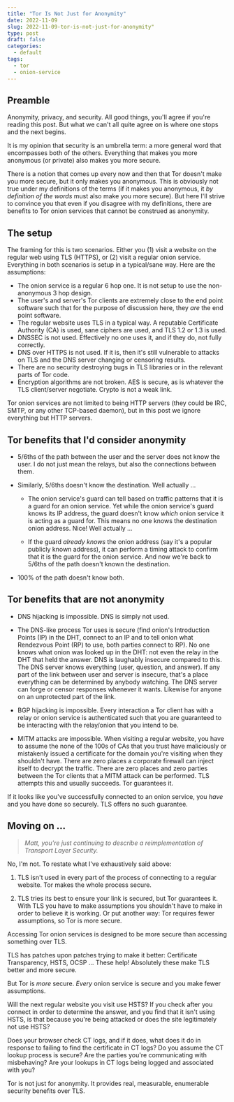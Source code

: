 ```yaml
---
title: "Tor Is Not Just for Anonymity"
date: 2022-11-09
slug: 2022-11-09-tor-is-not-just-for-anonymity"
type: post
draft: false
categories:
  - default
tags:
  - tor
  - onion-service
---
```


## Preamble

Anonymity, privacy, and security. All good things, you'll agree if you're
reading this post. But what we can't all quite agree on is where one stops and
the next begins.

It is my opinion that security is an umbrella term: a more general word that
encompasses both of the others. Everything that makes you more anonymous (or
private) also makes you more secure.

There is a notion that comes up every now and then that Tor doesn't make you
more secure, but it only makes you anonymous. This is obviously not true under
my definitions of the terms (if it makes you anonymous, it *by definition of
the words* must also make you more secure). But here I'll strive to convince
you that even if you disagree with my definitions, there are benefits to Tor
onion services that cannot be construed as anonymity.

## The setup

The framing for this is two scenarios. Either you (1) visit a website on the
regular web using TLS (HTTPS), or (2) visit a regular onion service.
Everything in both scenarios is setup in a typical/sane way. Here are the
assumptions:

- The onion service is a regular 6 hop one. It is not setup to use the
  non-anonymous 3 hop design.
- The user's and server's Tor clients are extremely close to the end point
  software such that for the purpose of discussion here, they *are* the end
point software.
- The regular website uses TLS in a typical way. A reputable Certificate
  Authority (CA) is used, sane ciphers are used, and TLS 1.2 or 1.3 is used.
- DNSSEC is not used. Effectively no one uses it, and if they do, not fully
  correctly.
- DNS over HTTPS is not used. If it is, then it's still vulnerable to attacks
  on TLS and the DNS server changing or censoring results.
- There are no security destroying bugs in TLS libraries or in the relevant
  parts of Tor code.
- Encryption algorithms are not broken. AES is secure, as is whatever the TLS
  client/server negotiate. Crypto is not a weak link.

Tor onion services are not limited to being HTTP servers (they could be IRC,
SMTP, or any other TCP-based daemon), but in this post we ignore everything but
HTTP servers.

## Tor benefits that I'd consider anonymity

- 5/6ths of the path between the user and the server does not know the user. I
  do not just mean the relays, but also the connections between them.

- Similarly, 5/6ths doesn't know the destination. Well actually ...

   - The onion service's guard can tell based on traffic patterns that it is a
     guard for an onion service. Yet while the onion service's guard knows its
IP address, the guard doesn't know *which* onion service it is acting as a
guard for. This means no one knows the destination onion address. Nice! Well
actually ...

   - If the guard *already knows* the onion address (say it's a popular
     publicly known address), it can perform a timing attack to confirm that it
is the guard for the onion service. And now we're back to 5/6ths of the path
doesn't known the destination.

- 100% of the path doesn't know both.

## Tor benefits that are **not** anonymity

- DNS hijacking is impossible. DNS is simply not used.

- The DNS-like process Tor uses is secure (find onion's Introduction Points
  (IP) in the DHT, connect to an IP and to tell onion what Rendezvous Point
(RP) to use, both parties connect to RP). No one knows what onion was looked up
in the DHT: not even the relay in the DHT that held the answer. DNS is
laughably insecure compared to this. The DNS server knows everything (user,
question, and answer). If any part of the link between user and server is
insecure, that's a place everything can be determined by anybody watching. The
DNS server can forge or censor responses whenever it wants. Likewise for anyone
on an unprotected part of the link.

- BGP hijacking is impossible. Every interaction a Tor client has with a relay
  or onion service is authenticated such that you are guaranteed to be
interacting with the relay/onion that you intend to be.

- MITM attacks are impossible. When visiting a regular website, you have to
  assume the none of the 100s of CAs that you trust have maliciously or
mistakenly issued a certificate for the domain you're visiting when they
shouldn't have. There are zero places a corporate firewall can inject itself to
decrypt the traffic. There are zero places and zero parties between the Tor
clients that a MITM attack can be performed. TLS attempts this and usually
succeeds. Tor guarantees it.

If it looks like you've successfully connected to an onion service, you *have*
and you have done so securely. TLS offers no such guarantee.

## Moving on ...

> *Matt, you're just continuing to describe a reimplementation of Transport
> Layer Security.*

No, I'm not. To restate what I've exhaustively said above:

1. TLS isn't used in every part of the process of connecting to a regular
   website. Tor makes the whole process secure.

2. TLS tries its best to ensure your link is secured, but Tor guarantees it.
   With TLS you have to make assumptions you shouldn't have to make in order to
believe it is working. Or put another way: Tor requires fewer assumptions, so
Tor is more secure.

Accessing Tor onion services is designed to be more secure than accessing
something over TLS.

TLS has patches upon patches trying to make it better: Certificate
Transparency, HSTS, OCSP ... These help! Absolutely these make TLS better and
more secure.

But Tor is *more* secure. *Every* onion service is secure and you make fewer
assumptions.

Will the next regular website you visit use HSTS? If you check after you
connect in order to determine the answer, and you find that it isn't using
HSTS, is that because you're being attacked or does the site legitimately not
use HSTS?

Does your browser check CT logs, and if it does, what does it do in response to
failing to find the certificate in CT logs?  Do you assume the CT lookup
process is secure? Are the parties you're communicating with misbehaving? Are
your lookups in CT logs being logged and associated with you?

Tor is not just for anonymity. It provides real, measurable, enumerable
security benefits over TLS.
